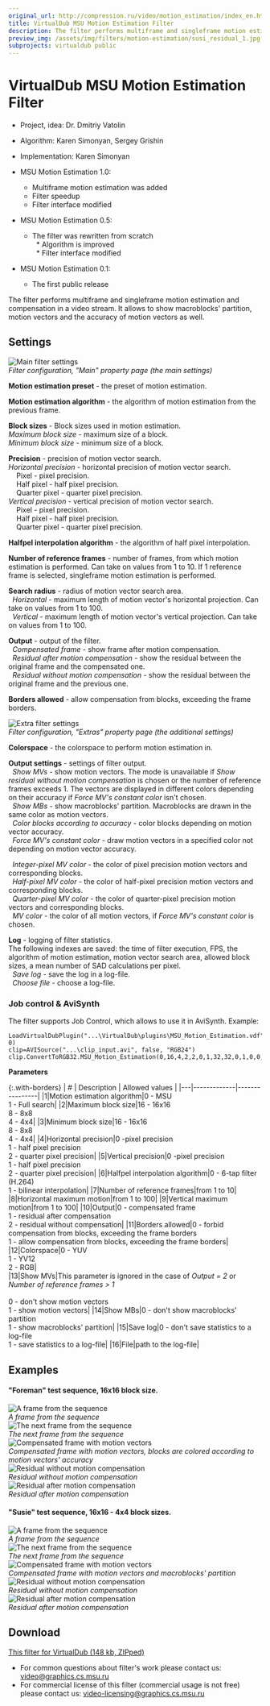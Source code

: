 ```yaml
---
original_url: http://compression.ru/video/motion_estimation/index_en.html
title: VirtualDub MSU Motion Estimation Filter
description: The filter performs multiframe and singleframe motion estimation and compensation in a video stream
preview_img: /assets/img/filters/motion-estimation/susi_residual_1.jpg
subprojects: virtualdub public
---
```


# VirtualDub MSU Motion Estimation Filter

* Project, idea: Dr. Dmitriy Vatolin  
* Algorithm: Karen Simonyan, Sergey Grishin  
* Implementation: Karen Simonyan  


* MSU Motion Estimation 1.0:  
  * Multiframe motion estimation was added  
  * Filter speedup  
  * Filter interface modified
* MSU Motion Estimation 0.5:  
  * The filter was rewritten from scratch  
  * Algorithm is improved  
  * Filter interface modified  
* MSU Motion Estimation 0.1:  
  * The first public release  

The filter performs multiframe and singleframe motion estimation and
compensation in a video stream. It allows to show macroblocks'
partition, motion vectors and the accuracy of motion vectors as well.

## Settings  

<div class="center">
    <div>
        <img src="/assets/img/filters/motion-estimation/parameters_main.gif" alt="Main filter settings"><br>
        <i>Filter configuration, "Main" property page (the main settings)</i>
    </div>
</div>

**Motion estimation preset** - the preset of motion estimation.  

**Motion estimation algorithm** - the algorithm of motion estimation
from the previous frame.

**Block sizes** - Block sizes used in motion estimation.  
*Maximum block size* - maximum size of a block.  
*Minimum block size* - minimum size of a block.  

**Precision** - precision of motion vector search.  
*Horizontal precision* - horizontal precision of motion vector search.  
    Pixel - pixel precision.  
    Half pixel - half pixel precision.  
    Quarter pixel - quarter pixel precision.  
*Vertical precision* - vertical precision of motion vector search.  
    Pixel - pixel precision.  
    Half pixel - half pixel precision.  
    Quarter pixel - quarter pixel precision.  

**Halfpel interpolation algorithm** - the algorithm of half pixel
interpolation.  

**Number of reference frames** - number of frames, from which motion
estimation is performed. Can take on values from 1 to 10. If 1 reference
frame is selected, singleframe motion estimation is performed.  

**Search radius** - radius of motion vector search area.  
  *Horizontal* - maximum length of motion vector's horizontal
projection. Can take on values from 1 to 100.  
  *Vertical* - maximum length of motion vector's vertical projection.
Can take on values from 1 to 100.  

**Output** - output of the filter.  
  *Compensated frame* - show frame after motion compensation.  
  *Residual after motion compensation* - show the residual between the
original frame and the compensated one.  
  *Residual without motion compensation* - show the residual between the
original frame and the previous one.  

**Borders allowed** - allow compensation from blocks, exceeding the
frame borders.  

<div class="center">
    <div>
        <img src="/assets/img/filters/motion-estimation/parameters_extras.gif" alt="Extra filter settings"><br>
        <i>Filter configuration, "Extras" property page (the additional settings)</i>
    </div>
</div>

**Colorspace** - the colorspace to perform motion estimation in.  

**Output settings** - settings of filter output.  
  *Show MVs* - show motion vectors. The mode is unavailable if *Show
residual without motion compensation* is chosen or the number of
reference frames exceeds 1. The vectors are displayed in different
colors depending on their accuracy if *Force MV's constant color* isn't
chosen.  
  *Show MBs* - show macroblocks' partition. Macroblocks are
drawn in the same color as motion vectors.  
  *Color blocks according to accuracy* - color blocks depending on
motion vector accuracy.  
  *Force MV's constant color* - draw motion vectors in a specified color
not depending on motion vector accuracy.  
  
  *Integer-pixel MV color* - the color of pixel precision motion vectors
and corresponding blocks.  
  *Half-pixel MV color* - the color of half-pixel precision motion
vectors and corresponding blocks.  
  *Quarter-pixel MV color* - the color of quarter-pixel precision motion
vectors and corresponding blocks.  
  *MV color* - the color of all motion vectors, if *Force MV's constant
color* is chosen.  

**Log** - logging of filter statistics.  
The following indexes are saved: the time of filter execution, FPS, the
algorithm of motion estimation, motion vector search area, allowed block
sizes, a mean number of SAD calculations per pixel.  
  *Save log* - save the log in a log-file.  
  *Choose file* - choose a log-file.  

### Job control & AviSynth

The filter supports Job Control, which allows to use it in AviSynth.
Example:  

```
LoadVirtualDubPlugin("...\VirtualDub\plugins\MSU_Motion_Estimation.vdf","MSU_Motion_Estimation", 0)
clip=AVISource("...\clip_input.avi", false, "RGB24")
clip.ConvertToRGB32.MSU_Motion_Estimation(0,16,4,2,2,0,1,32,32,0,1,0,0,0,0,"C:\\statistics.txt")
```

**Parameters**

{:.with-borders}
| # | Description | Allowed values |
|---|-------------|----------------|
|1|Motion estimation algorithm|0 - MSU<br>1 - Full search|
|2|Maximum block size|16 - 16x16<br>8 - 8x8<br>4 - 4x4|
|3|Minimum block size|16 - 16x16<br>8 - 8x8<br>4 - 4x4|
|4|Horizontal precision|0 -pixel precision<br>1 - half pixel precision<br>2 - quarter pixel precision|
|5|Vertical precision|0 -pixel precision<br>1 - half pixel precision<br>2 - quarter pixel precision|
|6|Halfpel interpolation algorithm|0 - 6-tap filter (H.264)<br>1 - bilinear interpolation|
|7|Number of reference frames|from 1 to 10|
|8|Horizontal maximum motion|from 1 to 100|
|9|Vertical maximum motion|from 1 to 100|
|10|Output|0 - compensated frame<br>1 - residual after compensation<br>2 - residual without compensation|
|11|Borders allowed|0 - forbid compensation from blocks, exceeding the frame borders<br>1 - allow compensation from blocks, exceeding the frame borders|
|12|Colorspace|0 - YUV<br>1 - YV12<br>2 - RGB|  
|13|Show MVs|This parameter is ignored in the case of *Output = 2* or *Number of reference frames &gt; 1*<br><br>0 - don't show motion vectors<br>1 - show motion vectors|
|14|Show MBs|0 - don't show macroblocks' partition<br>1 - show macroblocks' partition|
|15|Save log|0 - don't save statistics to a log-file<br>1 - save statistics to a log-file|
|16|File|path to the log-file|

## Examples

#### "Foreman" test sequence, 16x16 block size.

<div class="center">
    <div>
        <img src="/assets/img/filters/motion-estimation/foreman_src_1.jpg" alt="A frame from the sequence"><br>
        <i>A frame from the sequence</i>
    </div>
</div>

<div class="center">
    <div>
        <img src="/assets/img/filters/motion-estimation/foreman_src_2.jpg" alt="The next frame from the sequence"><br>
        <i>The next frame from the sequence</i>
    </div>
</div>

<div class="center">
    <div>
        <img src="/assets/img/filters/motion-estimation/foreman_mv.jpg" alt="Compensated frame with motion vectors"><br>
        <i>Compensated frame with motion vectors, blocks are colored according to motion vectors' accuracy</i>
    </div>
</div>

<div class="center">
    <div>
        <img src="/assets/img/filters/motion-estimation/foreman_residual_1.jpg" alt="Residual without motion compensation"><br>
        <i>Residual without motion compensation</i>
    </div>
</div>

<div class="center">
    <div>
        <img src="/assets/img/filters/motion-estimation/foreman_residual_2.jpg" alt="Residual after motion compensation"><br>
        <i>Residual after motion compensation</i>
    </div>
</div>

#### "Susie" test sequence, 16x16 - 4x4 block sizes.

<div class="center">
    <div>
        <img src="/assets/img/filters/motion-estimation/susi_src_1.jpg" alt="A frame from the sequence"><br>
        <i>A frame from the sequence</i>
    </div>
</div>

<div class="center">
    <div>
        <img src="/assets/img/filters/motion-estimation/susi_src_2.jpg" alt="The next frame from the sequence"><br>
        <i>The next frame from the sequence</i>
    </div>
</div>

<div class="center">
    <div>
        <img src="/assets/img/filters/motion-estimation/susi_mv.jpg" alt="Compensated frame with motion vectors"><br>
        <i>Compensated frame with motion vectors and macroblocks' partition</i>
    </div>
</div>

<div class="center">
    <div>
        <img src="/assets/img/filters/motion-estimation/susi_residual_1.jpg" alt="Residual without motion compensation"><br>
        <i>Residual without motion compensation</i>
    </div>
</div>

<div class="center">
    <div>
        <img src="/assets/img/filters/motion-estimation/susi_residual_2.jpg" alt="Residual after motion compensation"><br>
        <i>Residual after motion compensation</i>
    </div>
</div>

## Download

[This filter for VirtualDub (148 kb, ZIPped)](http://compression.ru/video/motion_estimation/src/motion_estimation.zip)

* For common questions about filter's work please contact us: <video@graphics.cs.msu.ru>
* For commercial license of this filter (commercial usage is not free) please contact us: <video-licensing@graphics.cs.msu.ru>
 